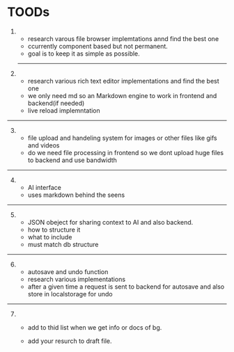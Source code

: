 # TOODs

1. - research varous file browser implemtations annd find the best one
   - ccurrently component based but not permanent.
   - goal is to keep it as simple as possible.

   ---

2. - research various rich text editor implementations and find the best one
    - we only need md so an Markdown engine to work in frontend and backend(if needed)
    - live reload implemntation

---

3. - file upload and handeling system for images or other files like gifs and videos
    - do we need file processing in frontend so we dont upload huge files to backend and use bandwidth

---

4. - AI interface
   - uses markdown behind the seens

---

5. - JSON obeject for sharing context to AI and also backend.
    - how to structure it
    - what to include
    - must match db structure
    

---

6. - autosave and undo function
    - research various implementations
    - after a given time a request is sent to backend for autosave and also store in localstorage for undo

---   

7. - add to thid list when we get info or docs of bg. 

    - add your resurch to draft file. 